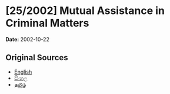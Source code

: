# [25/2002] Mutual Assistance in Criminal Matters

**Date:** 2002-10-22

## Original Sources

- [English](https://documents.gov.lk/view/acts/2002/10/25-2002_E.pdf)
- [සිංහල](https://documents.gov.lk/view/acts/2002/10/25-2002_S.pdf)
- [தமிழ்](https://documents.gov.lk/view/acts/2002/10/25-2002_T.pdf)
